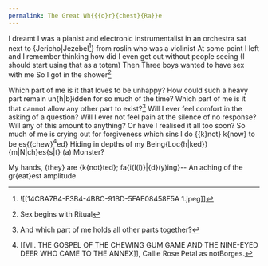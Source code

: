 ```yaml
---
permalink: The Great Wh{{{o}r}{chest}{Ra}}e
---
```

I dreamt I was a pianist and electronic instrumentalist in an orchestra sat next to {Jericho|Jezebel[^J]} from roslin who was a violinist 
At some point I left and I remember thinking how did I even get out without people seeing 
(I should start using that as a totem)
Then Three boys wanted to have sex with me 
So I got in the shower[^ritual] 


Which part of me is it that loves to be unhappy? 
How could such a heavy part remain un{h|b}idden for so much of the time? 
Which part of me is it that cannot allow any other part to exist?[^hold] 
Will I ever feel comfort in the asking of a question? Will I ever not feel pain at the silence of no response? 
Will any of this amount to anything? Or have I realised it all too soon? 
So much of me is crying out for forgiveness 
which sins I do {{k}not} k{now} to be es{{chew}[^c]ed} 
Hiding in depths of my Being{Loc{h|ked}}{m|N|ch}es{s|t} (a) Monster?

My hands, {they} are {k{not}ted}; 
fa{i{l(l)}|{d}(y)ing}--
An aching of the gr{eat}est amplitude

[^hold]: And which part of me holds all other parts together? 
[^ritual]: Sex begins with Ritual[^sex]
[^sex]: Sex =(/)= Ritual
[^J]: ![[14CBA7B4-F3B4-4BBC-91BD-5FAE08458F5A 1.jpeg]]
[^c]: [[VII. THE GOSPEL OF THE CHEWING GUM GAME AND THE NINE-EYED DEER WHO CAME TO THE ANNEX]], Callie Rose Petal as notBorges. 